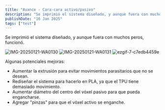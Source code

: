 ```yaml
---
title: "Avance - Cara-cara activo/pasivo"
description: "Se imprimió el sistema diseñado, y aunque fuera con muchos peros, funcionó."
publishDate: "16 Jan 2025"
tags: ["test"]
---
```


Se imprimió el sistema diseñado, y aunque fuera con muchos peros, funcionó.

![IMG-20250121-WA0130](https://github.com/user-attachments/assets/e00d54ae-552b-4623-99c2-8c2db6577af8)
![IMG-20250121-WA0131](https://github.com/user-attachments/assets/c0b135d1-38c1-4ac8-852a-31e3f19539be)
![ezgif-7-c7edb4459e](https://github.com/user-attachments/assets/bb7b6a54-f495-4dbb-93fa-0a5ab2e1250b)

Algunas potenciales mejoras:

- Aumentar la extrusión para evitar movimientos parasitarios que no se desean.
- Rediseñar el sistema para hacerlo en PLA, ya que el TPU tiene demasiado movimiento.
- Aumentar diámetro del centro del vóxel pasivo para que pueda engancharse.
- Agregar "pinzas" para que el vóxel activo se enganche. 
